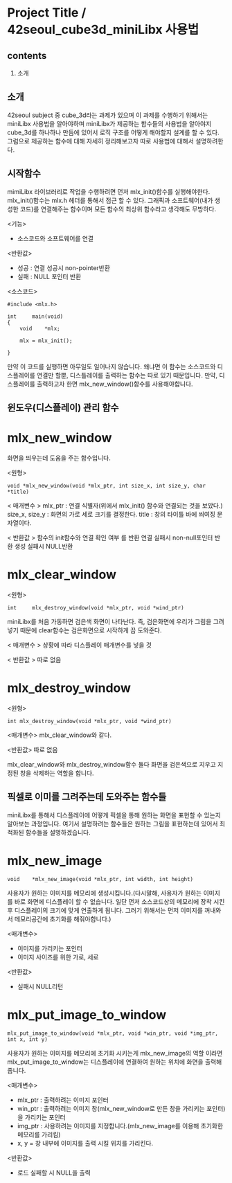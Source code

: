 # Project Title / 42seoul_cube3d_miniLibx 사용법

## contents  

1. 소개


## 소개

42seoul subject 중 cube_3d라는 과제가 있으며 이 과제를 수행하기 위해서는 miniLibx 사용법을 알아야하며 
miniLibx가 제공하는 함수들의 사용법을 알아야지 cube_3d를 하나하나 만듬에 있어서 로직 구조를 어떻게 해야할지 설계를 할 수 있다.
그럼으로 제공하는 함수에 대해 자세히 정리해보고자 따로 사용법에 대해서 설명하려한다.


## 시작함수

mimiLibx 라이브러리로 작업을 수행하려면 먼저 mlx_init()함수를 실행해야한다. mlx_init()함수는 mlx.h 헤더를 통해서 접근 할 수 있다.
그래픽과 소프트웨어(내가 생성한 코드)를 연결해주는 함수이며 모든 함수의 최상위 함수라고 생각해도 무방하다.

<기능>
- 소스코드와 소프트웨어를 연결

<반환값>
- 성공 : 연결 성공시 non-pointer반환
- 실패 : NULL 포인터 반환

<소스코드>
``` 
#include <mlx.h>

int     main(void)
{
    void    *mlx;

    mlx = mlx_init();

}
``` 
만약 이 코드를 실행하면 아무일도 일어나지 않습니다. 왜냐면 이 함수는 소스코드와 디스플레이를 연결만 할뿐, 디스틀레이를 출력하는 함수는 따로 있기 때문입니다.
만약, 디스플레이를 출력하고자 한면 mlx_new_window()함수를 사용해야합니다.

## 윈도우(디스플레이) 관리 함수

# mlx_new_window
화면을 띄우는데 도움을 주는 함수입니다.

<원형>
```
void *mlx_new_window(void *mlx_ptr, int size_x, int size_y, char *title)
```
< 매개변수 >
mlx_ptr : 연결 식별자(위에서 mlx_init() 함수와 연결되는 것을 보았다.)
size_x, size_y : 화면의 가로 세로 크기를 결정한다.
title : 창의 타이틀 바에 씌여징 문자열이다.

< 반환값 >
함수의 init함수와 연결 확인 여부 를 반환 연결 실패시 non-null포인터 반환
생성 실패시 NULL반환 

# mlx_clear_window
<원형>
```
int     mlx_destroy_window(void *mlx_ptr, void *wind_ptr)
```
miniLibx를 처음 가동하면 검은색 화면이 나타난다. 즉, 검은화면에 우리가 그림을 그려 넣기 때문에 clear함수는 검은화면으로 시작하게 끔 도와준다.

< 매개변수 >
상황에 따라 디스플레이 매개변수를 넣을 것

< 반환값 >
따로 없음


# mlx_destroy_window
<원형>
```
int	mlx_destroy_window(void	*mlx_ptr, void *wind_ptr)
```
<매개변수>
mlx_clear_window와 같다.

<반환값>
따로 없음

mlx_clear_window와 mlx_destroy_window함수 둘다 화면을 검은색으로 지우고 지정된 창을 삭제하는 역할을 합니다.


## 픽셀로 이미를 그려주는데 도와주는 함수들

miniLibx를 통해서 디스플레이에 어떻게 픽셀을 통해 원하는 화면을 표현할 수 있는지 알아보는 과정입니다. 여기서 설명하려는 함수들은 원하는 그림을 표현하는데 있어서 최적화된 함수들을 설명하겠습니다.

# mlx_new_image
```
void    *mlx_new_image(void *mlx_ptr, int width, int height)
```
사용자가 원하는 이미지를 메모리에 생성시킵니다.(다시말해, 사용자가 원하는 이미지를 바로 화면에 디스플레이 할 수 없습니다. 일단 먼저 소스코드상의 메모리에 장착 시킨 후 디스플레이의 크기에 맞게 연출하게 됩니다. 그러기 위해서는 먼저 이미지를 꺼내와서 메모리공간에 초기화를 해줘야합니다.)

<매개변수>
- 이미지를 가리키는 포인터
- 이미지 사이즈를 위한 가로, 세로 

<반환값>
- 실패시 NULL리턴

# mlx_put_image_to_window
```
mlx_put_image_to_window(void *mlx_ptr, void *win_ptr, void *img_ptr, int x, int y)
```
사용자가 원하는 이미지를 메모리에 초기화 시키는게 mlx_new_image의 역할 이라면
mlx_put_image_to_window는 디스플레이에 연결하여 원하는 위치에 화면을 출력해줍니다.

<매개변수>
- mlx_ptr : 출력하려는 이미지 포인터
- win_ptr : 출력하려는 이미지 창(mlx_new_window로 만든 창을 가리키는 포인터)을 가리키는 포인터
- img_ptr : 사용하려는 이미지를 지정합니다.(mlx_new_image를 이용해 초기화한 메모리를 가리킴)
- x, y = 창 내부에 이미지를 출력 시킬 위치를 가리킨다.

<반환값>
- 로드 실패할 시 NULL을 출력